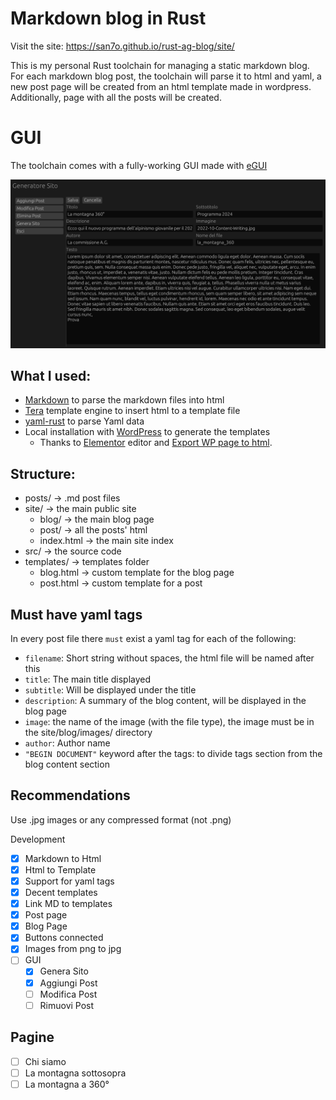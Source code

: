 # Markdown blog in Rust

Visit the site: https://san7o.github.io/rust-ag-blog/site/


This is my personal Rust toolchain for managing a static markdown blog. For each markdown blog post, the toolchain will parse it to html and yaml, a new post page will be created from an html template made in wordpress. Additionally, page with all the posts will be created.


# GUI

The toolchain comes with a fully-working GUI made with [eGUI](https://github.com/emilk/egui/tree/master?tab=readme-ov-file)

![generatore](./assets/generatore.png)


## What I used:
- [Markdown](https://github.com/wooorm/markdown-rs) to parse the markdown files into html
- [Tera](https://github.com/Keats/tera) template engine to insert html to a template file
- [yaml-rust](https://github.com/chyh1990/yaml-rust) to parse Yaml data
- Local installation with [WordPress](https://github.com/WordPress/WordPress) to generate the templates
  - Thanks to [Elementor](https://it.wordpress.org/plugins/elementor/) editor and [Export WP page to html](https://wordpress.org/plugins/export-wp-page-to-static-html/).

## Structure:
- posts/         -> .md post files
- site/          -> the main public site 
  - blog/        -> the main blog page
  - post/        -> all the posts' html 
  - index.html   -> the main site index 
- src/           -> the source code
- templates/     -> templates folder    
  - blog.html    -> custom template for the blog page  
  - post.html    -> custom template for a post
  
## Must have yaml tags 
In every post file there `must` exist a yaml tag for each of the following:
- `filename`: Short string without spaces, the html file will be named after this
- `title`: The main title displayed
- `subtitle`: Will be displayed under the title 
- `description`: A summary of the blog content, will be displayed in the blog page
- `image`: the name of the image (with the file type), the image must be in the site/blog/images/ directory
- `author`: Author name
- `"BEGIN DOCUMENT"` keyword after the tags: to divide tags section from the blog content section

## Recommendations
Use .jpg images or any compressed format (not .png)

Development
- [x] Markdown to Html 
- [x] Html to Template 
- [x] Support for yaml tags
- [x] Decent templates
- [x] Link MD to templates
- [x] Post page 
- [x] Blog Page
- [x] Buttons connected
- [x] Images from png to jpg
- [ ] GUI
  - [x] Genera Sito 
  - [x] Aggiungi Post 
  - [ ] Modifica Post 
  - [ ] Rimuovi Post

## Pagine
- [ ] Chi siamo
- [ ] La montagna sottosopra
- [ ] La montagna a 360°
